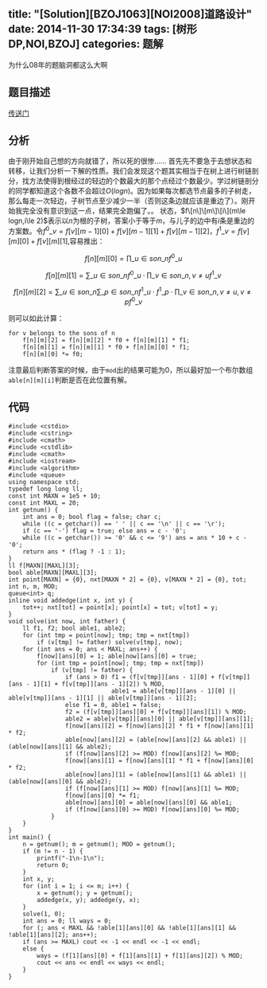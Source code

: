 title: "[Solution][BZOJ1063][NOI2008]道路设计"
date: 2014-11-30 17:34:39
tags: [树形DP,NOI,BZOJ]
categories: 题解
---
为什么08年的题脑洞都这么大啊
<!--more-->
## 题目描述
[传送门](http://www.lydsy.com/JudgeOnline/problem.php?id=1063)

## 分析
由于刚开始自己想的方向就错了，所以死的很惨……
首先先不要急于去想状态和转移，让我们分析一下解的性质。我们会发现这个题其实相当于在树上进行树链剖分，找方法使得到根经过的轻边的个数最大的那个点经过个数最少。学过树链剖分的同学都知道这个各数不会超过$O(logn)$。因为如果每次都选节点最多的子树走，那么每走一次轻边，子树节点至少减少一半（否则这条边就应该是重边了）。刚开始我完全没有意识到这一点，结果完全跑偏了。。
状态，$f\[n\]\[m\]\[i\](m\le logn,i\le 2)$表示以$n$为根的子树，答案小于等于$m$，与儿子的边中有$i$条是重边的方案数。令$f^0\_v=f[v][m-1][0]+f[v][m-1][1]+f[v][m-1][2]$，$f^1\_v=f[v][m][0]+f[v][m][1]$,容易推出：

$$ f[n][m][0]=\prod\_{u \in son\_n}{f^0\_u} $$

$$ f[n][m][1]=\sum\_{u \in son\_n}{f^0\_u\cdot \prod\_{v \in son\_n,v\neq u}{f^1\_v}}$$

$$ f[n][m][2]=\sum\_{u \in son\_n}\sum\_{p \in son\_n}{f^1\_u\cdot f^1\_p\cdot \prod\_{v \in son\_n,v\neq u,v\neq p}{f^0\_v}}$$

则可以如此计算：
```
for v belongs to the sons of n
	f[n][m][2] = f[n][m][2] * f0 + f[n][m][1] * f1;
	f[n][m][1] = f[n][m][1] * f0 + f[n][m][0] * f1;
	f[n][m][0] *= f0;
```
注意最后判断答案的时候，由于`mod`出的结果可能为$0$，所以最好加一个布尔数组`able[n][m][i]`判断是否在此位置有解。

## 代码
```
#include <cstdio>
#include <cstring>
#include <cmath>
#include <cstdlib>
#include <cmath>
#include <iostream>
#include <algorithm>
#include <queue>
using namespace std;
typedef long long ll;
const int MAXN = 1e5 + 10;
const int MAXL = 20;
int getnum() {
    int ans = 0; bool flag = false; char c;
    while ((c = getchar()) == ' ' || c == '\n' || c == '\r');
    if (c == '-') flag = true; else ans = c - '0';
    while ((c = getchar()) >= '0' && c <= '9') ans = ans * 10 + c - '0';
    return ans * (flag ? -1 : 1);
}
ll f[MAXN][MAXL][3];
bool able[MAXN][MAXL][3];
int point[MAXN] = {0}, nxt[MAXN * 2] = {0}, v[MAXN * 2] = {0}, tot;
int n, m, MOD;
queue<int> q; 
inline void addedge(int x, int y) {
    tot++; nxt[tot] = point[x]; point[x] = tot; v[tot] = y;
}
void solve(int now, int father) {
    ll f1, f2; bool able1, able2;
    for (int tmp = point[now]; tmp; tmp = nxt[tmp])
        if (v[tmp] != father) solve(v[tmp], now);
    for (int ans = 0; ans < MAXL; ans++) {
        f[now][ans][0] = 1; able[now][ans][0] = true;
        for (int tmp = point[now]; tmp; tmp = nxt[tmp])
            if (v[tmp] != father) {
                if (ans > 0) f1 = (f[v[tmp]][ans - 1][0] + f[v[tmp]][ans - 1][1] + f[v[tmp]][ans - 1][2]) % MOD,
                             able1 = able[v[tmp]][ans - 1][0] || able[v[tmp]][ans - 1][1] || able[v[tmp]][ans - 1][2];
                else f1 = 0, able1 = false;
                f2 = (f[v[tmp]][ans][0] + f[v[tmp]][ans][1]) % MOD;
                able2 = able[v[tmp]][ans][0] || able[v[tmp]][ans][1];
                f[now][ans][2] = f[now][ans][2] * f1 + f[now][ans][1] * f2;
                able[now][ans][2] = (able[now][ans][2] && able1) || (able[now][ans][1] && able2);
                if (f[now][ans][2] >= MOD) f[now][ans][2] %= MOD;
                f[now][ans][1] = f[now][ans][1] * f1 + f[now][ans][0] * f2;
                able[now][ans][1] = (able[now][ans][1] && able1) || (able[now][ans][0] && able2);
                if (f[now][ans][1] >= MOD) f[now][ans][1] %= MOD;
                f[now][ans][0] *= f1;
                able[now][ans][0] = able[now][ans][0] && able1;
                if (f[now][ans][0] >= MOD) f[now][ans][0] %= MOD;
            }
    }
}
int main() {
    n = getnum(); m = getnum(); MOD = getnum();
    if (m != n - 1) {
        printf("-1\n-1\n");
        return 0;
    }
    int x, y;
    for (int i = 1; i <= m; i++) {
        x = getnum(); y = getnum();
        addedge(x, y); addedge(y, x);
    }
    solve(1, 0);
    int ans = 0; ll ways = 0;
    for (; ans < MAXL && !able[1][ans][0] && !able[1][ans][1] && !able[1][ans][2]; ans++);
    if (ans >= MAXL) cout << -1 << endl << -1 << endl;
    else {
        ways = (f[1][ans][0] + f[1][ans][1] + f[1][ans][2]) % MOD;
        cout << ans << endl << ways << endl;
    }
}
```